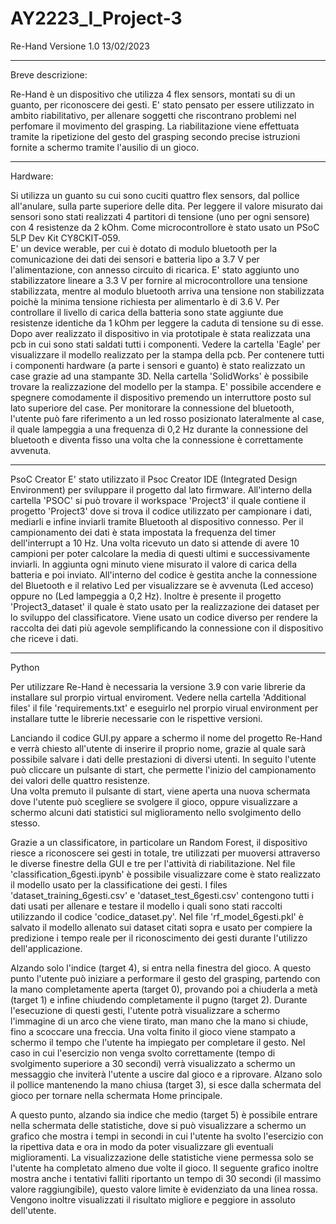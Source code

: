 # AY2223_I_Project-3

Re-Hand Versione 1.0 13/02/2023

***
Breve descrizione:

Re-Hand è un dispositivo che utilizza 4 flex sensors, montati su di un guanto, per riconoscere dei gesti. 
E' stato pensato per essere utilizzato in ambito riabilitativo, per allenare soggetti che riscontrano problemi nel perfomare il
movimento del grasping. 
La riabilitazione viene effettuata tramite la ripetizione del gesto del grasping secondo precise istruzioni fornite a schermo 
tramite l'ausilio di un gioco. 

***

Hardware:

Si utilizza un guanto su cui sono cuciti quattro flex sensors, dal pollice all'anulare, sulla parte superiore delle dita. Per leggere
il valore misurato dai sensori sono stati realizzati 4 partitori di tensione (uno per ogni sensore) con 4 resistenze da 2 kOhm.
Come microcontrollore è stato usato un PSoC 5LP Dev Kit CY8CKIT‐059.  
E' un device werable, per cui è dotato di modulo bluetooth per la comunicazione dei dati dei sensori e batteria lipo a 3.7 V per
l'alimentazione, con annesso circuito di ricarica. 
E' stato aggiunto uno stabilizzatore lineare a 3.3 V per fornire al microcontrollore una tensione stabilizzata, mentre al modulo
bluetooth arriva una tensione non stabilizzata poichè la minima tensione richiesta per alimentarlo è di 3.6 V.
Per controllare il livello di carica della batteria sono state aggiunte due resistenze identiche da 1 kOhm per leggere la caduta
di tensione su di esse.
Dopo aver realizzato il dispositivo in via prototipale è stata realizzata una pcb in cui sono stati saldati tutti i componenti.
Vedere la cartella 'Eagle' per visualizzare il modello realizzato per la stampa della pcb. 
Per contenere tutti i componenti hardware (a parte i sensori e guanto) è stato realizzato un case grazie ad una stampante 3D. Nella
cartella 'SolidWorks' è possibile trovare la realizzazione del modello per la stampa.
E' possibile accendere e spegnere comodamente il dispositivo premendo un interruttore posto sul lato superiore del case.
Per monitorare la connessione del bluetooth, l'utente può fare riferimento a un led rosso posizionato lateralmente al case, il quale
lampeggia a una frequenza di 0,2 Hz durante la connessione del bluetooth e diventa fisso una volta che la connessione è correttamente
avvenuta.

***

PsoC Creator 
E' stato utilizzato il Psoc Creator IDE (Integrated Design Environment) per sviluppare il progetto dal lato firmware. 
All'interno della cartella 'PSOC' si può trovare il workspace 'Project3' il quale contiene il progetto 'Project3' dove si trova il 
codice utilizzato per campionare i dati, mediarli e infine inviarli tramite Bluetooth al dispositivo connesso. 
Per il campionamento dei dati è stata impostata la frequenza del timer dell'interrupt a 10 Hz. Una volta ricevuto un dato si attende
di avere 10 campioni per poter calcolare la media di questi ultimi e successivamente inviarli. In aggiunta ogni minuto viene misurato
il valore di carica della batteria e poi inviato.
All'interno del codice è gestita anche la connessione del Bluetooth e il relativo Led per visualizzare se è avvenuta (Led acceso)
oppure no (Led lampeggia a 0,2 Hz).
Inoltre è presente il progetto 'Project3_dataset' il quale è stato usato per la realizzazione dei dataset per lo sviluppo del 
classificatore. Viene usato un codice diverso per rendere la raccolta dei dati più agevole semplificando la connessione con il 
dispositivo che riceve i dati.

***

Python

Per utilizzare Re-Hand è necessaria la versione 3.9 con varie librerie da installare sul prorpio virtual enviroment.
Vedere nella cartella 'Additional files' il file 'requirements.txt' e eseguirlo nel prorpio virual
environment per installare tutte le librerie necessarie con le rispettive versioni.
 
Lanciando il codice GUI.py appare a schermo il nome del progetto Re-Hand e verrà chiesto all'utente di inserire il proprio 
nome, grazie al quale sarà possibile salvare i dati delle prestazioni di diversi utenti. In seguito l'utente può cliccare 
un pulsante di start, che permette l'inizio del campionamento dei valori delle quattro resistenze.  
Una volta premuto il pulsante di start, viene aperta una nuova schermata dove l'utente può scegliere se svolgere il gioco, 
oppure visualizzare a schermo alcuni dati statistici sul miglioramento nello svolgimento dello stesso.

Grazie a un classificatore, in particolare un Random Forest, il dispositivo riesce a riconoscere sei gesti in totale,
tre utilizzati per muoversi attraverso le diverse finestre della GUI e tre per l'attività di riabilitazione.
Nel file 'classification_6gesti.ipynb' è possibile visualizzare come è stato realizzato il modello usato per la
classificatione dei gesti. I files 'dataset_training_6gesti.csv' e 'dataset_test_6gesti.csv' contengono tutti i dati usati per
allenare e testare il modello i quali sono stati raccolti utilizzando il codice 'codice_dataset.py'. Nel file 'rf_model_6gesti.pkl' è
salvato il modello allenato sui dataset citati sopra e usato per compiere la predizione i tempo reale per il riconoscimento dei gesti
durante l'utilizzo dell'applicazione.

Alzando solo l'indice (target 4), si entra nella finestra del gioco. A questo punto l'utente può iniziare a performare il gesto
del grasping, partendo con la mano completamente aperta (target 0), provando poi a chiuderla a metà (target 1) e infine
chiudendo completamente il pugno (target 2). Durante l'esecuzione di questi gesti, l'utente potrà visualizzare a schermo
l'immagine di un arco che viene tirato, man mano che la mano si chiude, fino a scoccare una freccia. 
Una volta finito il gioco viene stampato a schermo il tempo che l'utente ha impiegato per completare il gesto.
Nel caso in cui l'esercizio non venga svolto correttamente (tempo di svolgimento superiore a 30 secondi) verrà visualizzato 
a schermo un messaggio che inviterà l'utente a uscire dal gioco e a riprovare. Alzano solo il pollice mantenendo la mano chiusa
(target 3), si esce dalla schermata del gioco per tornare nella schermata Home principale. 
 
A questo punto, alzando sia indice che medio (target 5) è possibile entrare nella schermata delle statistiche,
dove si può visualizzare a schermo un grafico che mostra i tempi in secondi in cui l'utente ha svolto l'esercizio con la ripettiva
data e ora in modo da poter visualizzare gli eventuali miglioramenti. La visualizzazione delle statistiche viene permessa solo se
l'utente ha completato almeno due volte il gioco. 
Il seguente grafico inoltre mostra anche i tentativi falliti riportanto un tempo di 30 secondi (il massimo valore raggiungibile),
questo valore limite è evidenziato da una linea rossa.
Vengono inoltre visualizzati il risultato migliore e peggiore in assoluto dell'utente.

